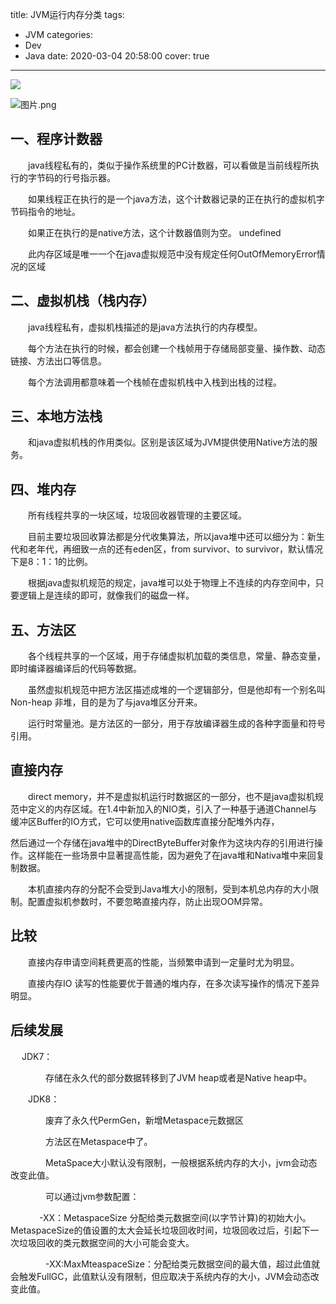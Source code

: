 title: JVM运行内存分类
tags:
  - JVM
categories:
  - Dev
  - Java
date: 2020-03-04 20:58:00
cover: true

---

![](http://q6pznk9ej.bkt.clouddn.com/img%20%2814%29.jpeg)
<!-- more -->

![图片.png](http://q6pznk9ej.bkt.clouddn.com/jvm.png)

## 一、程序计数器

　　java线程私有的，类似于操作系统里的PC计数器，可以看做是当前线程所执行的字节码的行号指示器。

　　如果线程正在执行的是一个java方法，这个计数器记录的正在执行的虚拟机字节码指令的地址。

　　如果正在执行的是native方法，这个计数器值则为空。 undefined

　　此内存区域是唯一一个在java虚拟规范中没有规定任何OutOfMemoryError情况的区域

## 二、虚拟机栈（栈内存）

　　java线程私有，虚拟机栈描述的是java方法执行的内存模型。

　　每个方法在执行的时候，都会创建一个栈帧用于存储局部变量、操作数、动态链接、方法出口等信息。

　　每个方法调用都意味着一个栈帧在虚拟机栈中入栈到出栈的过程。

## 三、本地方法栈

　　和java虚拟机栈的作用类似。区别是该区域为JVM提供使用Native方法的服务。

## 四、堆内存

　　所有线程共享的一块区域，垃圾回收器管理的主要区域。

　　目前主要垃圾回收算法都是分代收集算法，所以java堆中还可以细分为：新生代和老年代，再细致一点的还有eden区，from survivor、to survivor，默认情况下是8：1：1的比例。

　　根据java虚拟机规范的规定，java堆可以处于物理上不连续的内存空间中，只要逻辑上是连续的即可，就像我们的磁盘一样。

## 五、方法区

　　各个线程共享的一个区域，用于存储虚拟机加载的类信息，常量、静态变量，即时编译器编译后的代码等数据。

　　虽然虚拟机规范中把方法区描述成堆的一个逻辑部分，但是他却有一个别名叫Non-heap 非堆，目的是为了与java堆区分开来。

　　运行时常量池。是方法区的一部分，用于存放编译器生成的各种字面量和符号引用。　　

 

## 直接内存

 　　direct memory，并不是虚拟机运行时数据区的一部分，也不是java虚拟机规范中定义的内存区域。在1.4中新加入的NIO类，引入了一种基于通道Channel与缓冲区Buffer的IO方式，它可以使用native函数库直接分配堆外内存，

然后通过一个存储在java堆中的DirectByteBuffer对象作为这块内存的引用进行操作。这样能在一些场景中显著提高性能，因为避免了在java堆和Nativa堆中来回复制数据。

　　本机直接内存的分配不会受到Java堆大小的限制，受到本机总内存的大小限制。配置虚拟机参数时，不要忽略直接内存，防止出现OOM异常。

 

## 比较

　　直接内存申请空间耗费更高的性能，当频繁申请到一定量时尤为明显。

　　直接内存IO 读写的性能要优于普通的堆内存，在多次读写操作的情况下差异明显。

 

## 后续发展

　  JDK7：

　　　　存储在永久代的部分数据转移到了JVM heap或者是Native heap中。

　　JDK8：

　　　　废弃了永久代PermGen，新增Metaspace元数据区

　　　　方法区在Metaspace中了。

　　　　MetaSpace大小默认没有限制，一般根据系统内存的大小，jvm会动态改变此值。

　　　　可以通过jvm参数配置：

　　　  -XX：MetaspaceSize 分配给类元数据空间(以字节计算)的初始大小。MetaspaceSize的值设置的太大会延长垃圾回收时间，垃圾回收过后，引起下一次垃圾回收的类元数据空间的大小可能会变大。

　　　　-XX:MaxMteaspaceSize：分配给类元数据空间的最大值，超过此值就会触发FullGC，此值默认没有限制，但应取决于系统内存的大小，JVM会动态改变此值。

